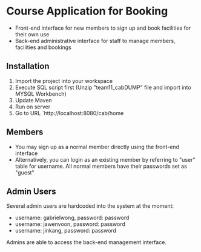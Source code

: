 # Course Application for Booking

- Front-end interface for new members to sign up and book facilities for their own use
- Back-end administrative interface for staff to manage members, facilities and bookings

## Installation

1. Import the project into your workspace
2. Execute SQL script first (Unzip "team11_cabDUMP" file and import into MYSQL Workbench)
3. Update Maven
4. Run on server
5. Go to URL `http://localhost:8080/cab/home

## Members

- You may sign up as a normal member directly using the front-end interface
- Alternatively, you can login as an existing member by referring to "user" table
  for username. All normal members have their passwords set as "guest" 

## Admin Users

Several admin users are hardcoded into the system at the moment:

- username: gabrielwong, password: password
- username: jawenvoon, password: password
- username: jinkang, password: password

Admins are able to access the back-end management interface.

